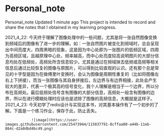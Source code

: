 # Personal_note
Personal_note  Updated 1 minute ago This project is intended to record and share the notes that I obtained in my learning progress.

2021_4_22:
今天终于理解了图像处理中的一些问题，尤其是将一张自然图像变换到频域后的图像有了进一步的理解。如：一张自然图片被变化到频域时，总会呈现出中间亮度大，四周黑暗的现象，这是因为中心处即为一张图片的低频区域，四周为高频区域，且越原理中心处，频率越高，而中心处亮度较高说明图片的大部分信息均处在低频处，高频处所含信息较少。尤其是通过在频域抹去低频或高频等相关信息后通过比较恢复的图像与原图片，可以得到比较直观的认识。还有那个总是常见的十字型是因为在做傅里叶变换时，会认为图像是周期性重复的（比如将图像左右上下拼接），而当一张图像与其自身拼接后，左边界与有边界相接，此处会产生较大的差异，代表一个极其高的信号变化，我个人理解是相当于一个边界，所以分布在高频处。最后低频处信号含有图像的大部分信息，高频处一般含有图像的边界，所以在进行模糊处理时应该也是滤除了图像的高频信息，大概就是这样子。
2021_4_23:
今天初学了redis设计与实现这本书，对其基本操作有了一个初步的了解。下面是一个练习作业，保存于此，防止丢失。

                ![image](https://user-images.githubusercontent.com/25473944/115837791-8cffaa00-a44b-11eb-864c-d2a0dbd4bc49.png)
